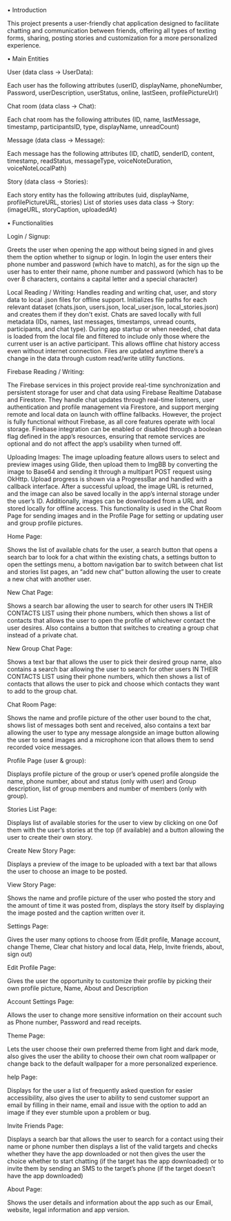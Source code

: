 •	Introduction

This project presents a user-friendly chat application designed to facilitate chatting and communication between friends, offering all types of texting forms, sharing, posting stories and customization for a more personalized experience.


•	Main Entities

User (data class -> UserData): 

Each user has the following attributes (userID, displayName, phoneNumber, Password, userDescription, userStatus, online, lastSeen, profilePictureUrl)

Chat room (data class -> Chat):
	
Each chat room has the following attributes (ID, name, lastMessage, timestamp, participantsID, type, displayName, unreadCount)

Message (data class -> Message):
	
Each message has the following attributes (ID, chatID, senderID, content, timestamp, readStatus, messageType, voiceNoteDuration, voiceNoteLocalPath)

Story (data class -> Stories):
	
Each story entity has the following attributes (uid, displayName, profilePictureURL, stories)
List of stories uses data class -> Story:
(imageURL, storyCaption, uploadedAt)










•	Functionalities

Login / Signup: 

Greets the user when opening the app without being signed in and gives them the option whether to signup or login. In login the user enters their phone number and password (which have to match), as for the sign up the user has to enter their name, phone number and password (which has to be over 8 characters, contains a capital letter and a special character)

Local Reading / Writing: 
Handles reading and writing chat, user, and story data to local .json files for offline support. Initializes file paths for each relevant dataset (chats.json, users.json, local_user.json, local_stories.json) and creates them if they don't exist. Chats are saved locally with full metadata (IDs, names, last messages, timestamps, unread counts, participants, and chat type). During app startup or when needed, chat data is loaded from the local file and filtered to include only those where the current user is an active participant. This allows offline chat history access even without internet connection. Files are updated anytime there’s a change in the data through custom read/write utility functions.

Firebase Reading / Writing: 

The Firebase services in this project provide real-time synchronization and persistent storage for user and chat data using Firebase Realtime Database and Firestore. They handle chat updates through real-time listeners, user authentication and profile management via Firestore, and support merging remote and local data on launch with offline fallbacks. However, the project is fully functional without Firebase, as all core features operate with local storage. Firebase integration can be enabled or disabled through a boolean flag defined in the app’s resources, ensuring that remote services are optional and do not affect the app’s usability when turned off.

Uploading Images: 
The image uploading feature allows users to select and preview images using Glide, then upload them to ImgBB by converting the image to Base64 and sending it through a multipart POST request using OkHttp. Upload progress is shown via a ProgressBar and handled with a callback interface. After a successful upload, the image URL is returned, and the image can also be saved locally in the app’s internal storage under the user’s ID. Additionally, images can be downloaded from a URL and stored locally for offline access. This functionality is used in the Chat Room Page for sending images and in the Profile Page for setting or updating user and group profile pictures.


Home Page: 

Shows the list of available chats for the user, a search button that opens a search bar to look for a chat within the existing chats, a settings button to open the settings menu, a bottom navigation bar to switch between chat list and stories list pages, an “add new chat” button allowing the user to create a new chat with another user.

New Chat Page: 

Shows a search bar allowing the user to search for other users IN THEIR CONTACTS LIST using their phone numbers, which then shows a list of contacts
that allows the user to open the profile of whichever contact the user desires. Also contains a button that switches to creating a group chat instead of a private chat.

New Group Chat Page: 

Shows a text bar that allows the user to pick their desired group name, also contains a search bar allowing the user to search for other users IN THEIR CONTACTS LIST using their phone numbers, which then shows a list of contacts
that allows the user to pick and choose which contacts they want to add to the group chat.


Chat Room Page: 

Shows the name and profile picture of the other user bound to the chat, shows list of messages both sent and received, also contains a text bar allowing the user to type any message alongside an image button allowing the user to send images and a microphone icon that allows them to send recorded voice messages.

Profile Page (user & group): 

Displays profile picture of the group or user’s opened profile alongside the name, phone number, about and status (only with user) and Group description, list of group members and number of members (only with group).



Stories List Page: 

Displays list of available stories for the user to view by clicking on one 0of them with the user’s stories at the top (if available) and a button allowing the user to create their own story.

Create New Story Page: 

Displays a preview of the image to be uploaded with a text bar that allows the user to choose an image to be posted.

View Story Page: 

Shows the name and profile picture of the user who posted the story and the amount of time it was posted from, displays the story itself by displaying the image posted and the caption written over it.

Settings Page: 

Gives the user many options to choose from (Edit profile, Manage account, change Theme, Clear chat history and local data, Help, Invite friends, about, sign out)



Edit Profile Page: 

Gives the user the opportunity to customize their profile by picking their own profile picture, Name, About and Description

Account Settings Page: 

Allows the user to change more sensitive information on their account such as Phone number, Password and read receipts.

Theme Page: 

Lets the user choose their own preferred theme from light and dark mode, also gives the user the ability to choose their own chat room wallpaper or change back to the default wallpaper for a more personalized experience.



help Page: 

Displays for the user a list of frequently asked question for easier accessibility, also gives the user to ability to send customer support an email by filling in their name, email and issue with the option to add an image if they ever stumble upon a problem or bug. 

Invite Friends Page: 

Displays a search bar that allows the user to search for a contact using their name or phone number then displays a list of the valid targets and checks whether they have the app downloaded or not then gives the user the choice whether to start chatting (if the target has the app downloaded) or to invite them by sending an SMS to the target’s phone (if the target doesn’t have the app downloaded)

About Page: 

Shows the user details and information about the app such as our Email, website, legal information and app version.



